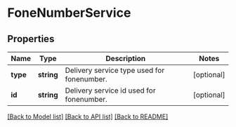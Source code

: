 # FoneNumberService

## Properties
Name | Type | Description | Notes
------------ | ------------- | ------------- | -------------
**type** | **string** | Delivery service type used for fonenumber. | [optional] 
**id** | **string** | Delivery service id used for fonenumber. | [optional] 

[[Back to Model list]](../README.md#documentation-for-models) [[Back to API list]](../README.md#documentation-for-api-endpoints) [[Back to README]](../README.md)


